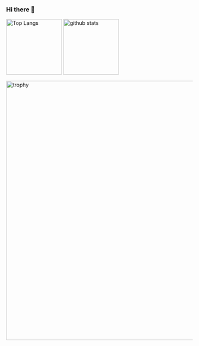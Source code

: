 ### Hi there 👋

<!--
**probabilityhill/probabilityhill** is a ✨ _special_ ✨ repository because its `README.md` (this file) appears on your GitHub profile.

Here are some ideas to get you started:

- 🔭 I’m currently working on ...
- 🌱 I’m currently learning ...
- 👯 I’m looking to collaborate on ...
- 🤔 I’m looking for help with ...
- 💬 Ask me about ...
- 📫 How to reach me: ...
- 😄 Pronouns: ...
- ⚡ Fun fact: ...
-->

<p>
  <img alt="Top Langs" height="150" src="https://github-readme-stats.vercel.app/api/top-langs/?username=probabilityhill&layout=compact&show_icons=true&hide_border=true&theme=dracula" />
  <img alt="github stats" height="150" src="https://github-readme-stats.vercel.app/api?username=probabilityhill&count_private=true&show_icons=true&hide_border=true&theme=dracula" />
</p>
<img alt="trophy" width="700" src="https://github-profile-trophy.vercel.app/?username=probabilityhill&column=7&no-frame=true&theme=dracula" />
